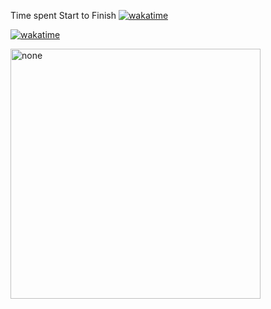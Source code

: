 
Time spent Start to Finish
[![wakatime](https://wakatime.com/badge/user/6ae01bc2-dc0f-4962-940e-3692dc2bcc23/project/6bb5255b-137f-48e6-a603-65c05e2035e1.svg)](https://wakatime.com/badge/user/6ae01bc2-dc0f-4962-940e-3692dc2bcc23/project/6bb5255b-137f-48e6-a603-65c05e2035e1)

[![wakatime](https://wakatime.com/badge/github/bfrisbyh92/food-delivery-app.svg)](https://wakatime.com/badge/github/bfrisbyh92/food-delivery-app?style=social)

<img src="https://wakatime.com/badge/github/bfrisbyh92/food-delivery-app.svg" alt="none" width=400 height=auto />
